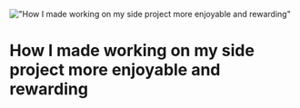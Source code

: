 !["How I made working on my side project more enjoyable and rewarding"](/images/articles/1_JYGU_MEBZaJfWw4HnQtvcg.jpeg)

# How I made working on my side project more enjoyable and rewarding
